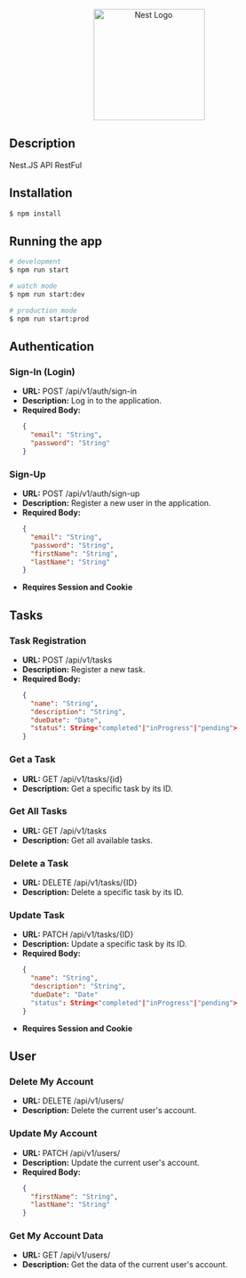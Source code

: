 <p align="center">
  <a href="http://nestjs.com/" target="blank"><img src="https://nestjs.com/img/logo-small.svg" width="200" alt="Nest Logo" /></a>
</p>

[circleci-image]: https://img.shields.io/circleci/build/github/nestjs/nest/master?token=abc123def456
[circleci-url]: https://circleci.com/gh/nestjs/nest


## Description

Nest.JS API RestFul

## Installation

```bash
$ npm install
```

## Running the app

```bash
# development
$ npm run start

# watch mode
$ npm run start:dev

# production mode
$ npm run start:prod
```


## Authentication

### Sign-In (Login)

- **URL:** POST /api/v1/auth/sign-in
- **Description:** Log in to the application.
- **Required Body:**
  ```json
  {
    "email": "String",
    "password": "String"
  }
  ```

### Sign-Up

- **URL:** POST /api/v1/auth/sign-up
- **Description:** Register a new user in the application.
- **Required Body:**
  ```json
  {
    "email": "String",
    "password": "String",
    "firstName": "String",
    "lastName": "String"
  }
  ```
- **Requires Session and Cookie**

## Tasks

### Task Registration

- **URL:** POST /api/v1/tasks
- **Description:** Register a new task.
- **Required Body:**
  ```json
  {
    "name": "String",
    "description": "String",
    "dueDate": "Date",
    "status": String<"completed"|"inProgress"|"pending">
  }
  ```

### Get a Task

- **URL:** GET /api/v1/tasks/{id}
- **Description:** Get a specific task by its ID.

### Get All Tasks

- **URL:** GET /api/v1/tasks
- **Description:** Get all available tasks.

### Delete a Task

- **URL:** DELETE /api/v1/tasks/{ID}
- **Description:** Delete a specific task by its ID.

### Update Task

- **URL:** PATCH /api/v1/tasks/{ID}
- **Description:** Update a specific task by its ID.
- **Required Body:**
  ```json
  {
    "name": "String",
    "description": "String",
    "dueDate": "Date"
    "status": String<"completed"|"inProgress"|"pending">
  }
  ```
- **Requires Session and Cookie**

## User

### Delete My Account

- **URL:** DELETE /api/v1/users/
- **Description:** Delete the current user's account.

### Update My Account

- **URL:** PATCH /api/v1/users/
- **Description:** Update the current user's account.
- **Required Body:**
  ```json
  {
    "firstName": "String",
    "lastName": "String"
  }
  ```

### Get My Account Data

- **URL:** GET /api/v1/users/
- **Description:** Get the data of the current user's account.

